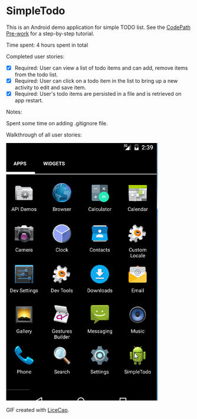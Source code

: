 # SimpleTodo

This is an Android demo application for simple TODO list. See the [CodePath Pre-work](http://courses.codepath.com/snippets/intro_to_android/prework) for a step-by-step tutorial.

Time spent: 4 hours spent in total

Completed user stories:

 * [x] Required: User can view a list of todo items and can add, remove items from the todo list.
 * [x] Required: User can click on a todo item in the list to bring up a new activity to edit and save item.
 * [x] Required: User's todo items are persisted in a file and is retrieved on app restart. 
 
Notes:

Spent some time on adding .gitignore file.

Walkthrough of all user stories:

 ![Video Walkthrough](anim_simpletodo.gif)

GIF created with [LiceCap](http://www.cockos.com/licecap/).


